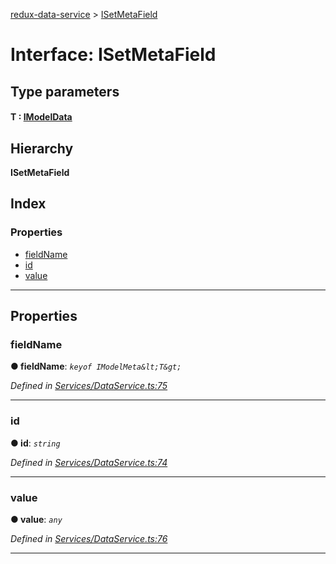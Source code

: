 [redux-data-service](../README.md) > [ISetMetaField](../interfaces/isetmetafield.md)

# Interface: ISetMetaField

## Type parameters
#### T :  [IModelData](imodeldata.md)
## Hierarchy

**ISetMetaField**

## Index

### Properties

* [fieldName](isetmetafield.md#fieldname)
* [id](isetmetafield.md#id)
* [value](isetmetafield.md#value)

---

## Properties

<a id="fieldname"></a>

###  fieldName

**● fieldName**: *`keyof IModelMeta&lt;T&gt;`*

*Defined in [Services/DataService.ts:75](https://github.com/Rediker-Software/redux-data-service/blob/6ea6c09/src/Services/DataService.ts#L75)*

___
<a id="id"></a>

###  id

**● id**: *`string`*

*Defined in [Services/DataService.ts:74](https://github.com/Rediker-Software/redux-data-service/blob/6ea6c09/src/Services/DataService.ts#L74)*

___
<a id="value"></a>

###  value

**● value**: *`any`*

*Defined in [Services/DataService.ts:76](https://github.com/Rediker-Software/redux-data-service/blob/6ea6c09/src/Services/DataService.ts#L76)*

___

